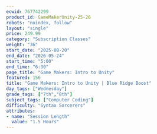 ```yaml
---
ecwid: 767742299
product_id: GameMakerUnity-25-26
robots: "noindex, follow"
layout: "single"
price: 249.99
category: "Subscription Classes"
weight: "36"
start_date: "2025-08-20"
end_date: "2026-05-24"
start_time: "5:00"
end_time: "6:30"
page_title: "Game Makers: Intro to Unity"
featured: 156
title: "Game Makers: Intro to Unity | Blue Ridge Boost"
day_tags: ["Wednesday"]
grade_tags: ["7th","8th"]
subject_tags: ["Computer Coding"]
difficulty: "Syntax Sorcerers"
attributes:
- name: "Session Length"
  value: "1.5 Hours"
---
```

